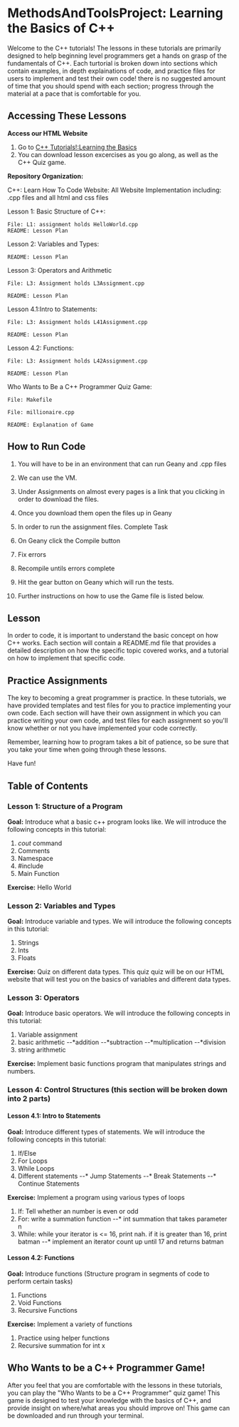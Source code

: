 # MethodsAndToolsProject: Learning the Basics of C++ 

Welcome to the C++ tutorials! The lessons in these tutorials are primarily designed to help beginning level programmers get a hands on grasp of the fundamentals of C++. Each turtorial is broken down into sections which contain examples, in depth explainations of code, and practice files for users to implement and test their own code! there is no suggested amount of time that you should spend with each section; progress through the material at a pace that is comfortable for you.

## Accessing These Lessons


**Access our HTML Website**

1. Go to [C++ Tutorials!:Learning the Basics](http://howtolearncplusplustutorialandgame.com/homepage.html)
2. You can download lesson excercises as you go along, as well as the C++ Quiz game.

**Repository Organization:**


C++: Learn How To Code Website: 
	All Website Implementation including:
	.cpp files and all html and css files

Lesson 1: Basic Structure of C++:

	File: L1: assignment holds HelloWorld.cpp
	README: Lesson Plan

Lesson 2: Variables and Types:

	README: Lesson Plan

Lesson 3: Operators and Arithmetic

	File: L3: Assignment holds L3Assignment.cpp

	README: Lesson Plan

Lesson 4.1:Intro to Statements:

	File: L3: Assignment holds L41Assignment.cpp

	README: Lesson Plan

Lesson 4.2: Functions:

	File: L3: Assignment holds L42Assignment.cpp

	README: Lesson Plan

Who Wants to Be a C++ Programmer Quiz Game:

	File: Makefile

	File: millionaire.cpp

	README: Explanation of Game

## How to Run Code

1. You will have to be in an environment that can run Geany and .cpp files
2. We can use the VM.
3. Under Assignments on almost every pages is a link that
	you clicking in order to download the files.
4. Once you download them open the files up in Geany

5. In order to run the assignment files. Complete Task
6. On Geany click the Compile button
7. Fix errors
8. Recompile untils errors complete
9. Hit the gear button on Geany which will run the tests.
10. Further instructions on how to use the Game file is listed below.

## Lesson

In order to code, it is important to understand the basic concept on how C++ works. Each section will contain a README.md file that provides a detailed description on how the specific topic covered works, and a tutorial on how to implement that specific code.

## Practice Assignments

The key to becoming a great programmer is practice. In these tutorials, we have provided templates and test files for you to practice implementing your own code. Each section will have their own assignment in which you can practice writing your own code, and test files for each assignment so you'll know whether or not you have implemented your code correctly.

Remember, learning how to program takes a bit of patience, so be sure that you take your time when going through these lessons.

Have fun!

## Table of Contents

### Lesson 1: Structure of a Program

**Goal:** Introduce what a basic c++ program looks like. We will introduce the following concepts in this tutorial:

1. *cout* command
2. Comments
3. Namespace 
4. #include
5. Main Function

**Exercise:** Hello World


### Lesson 2: Variables and Types

**Goal:** Introduce variable and types. We will introduce the following concepts in this tutorial:

1. Strings
2. Ints
3. Floats

**Exercise:** Quiz on different data types. This quiz quiz will be on our HTML website that will test you on the basics of variables and different data types.

### Lesson 3: Operators

**Goal:** Introduce basic operators. We will introduce the following concepts in this tutorial:

1. Variable assignment
2. basic arithmetic
--*addition 
--*subtraction 
--*multiplication 
--*division
3. string arithmetic

**Exercise:** Implement basic functions program that manipulates strings and numbers.

### Lesson 4: Control Structures (this section will be broken down into 2 parts)

#### Lesson 4.1: Intro to Statements
**Goal:** Introduce different types of statements. We will introduce the following concepts in this tutorial:

1. If/Else 
2. For Loops
3. While Loops
4. Different statements
--* Jump Statements
--* Break Statements
--* Continue Statements

**Exercise:** Implement a program using various types of loops

1. If: Tell whether an number is even or odd
2. For: write a summation function
--* int summation that takes parameter n
3. While: while your iterator is <= 16, print nah. if it is greater than 16, print batman
--* implement an iterator count up until 17 and returns batman

#### Lesson 4.2: Functions

**Goal:** Introduce functions (Structure program in segments of code to perform certain tasks)

1. Functions
2. Void Functions
3. Recursive Functions

**Exercise:** Implement a variety of functions

1. Practice using helper functions
2. Recursive summation for int x

## Who Wants to be a C++ Programmer Game!

After you feel that you are comfortable with the lessons in these tutorials, you can play the "Who Wants to be a C++ Programmer" quiz game! This game is designed to test your knowledge with the basics of C++, and provide insight on where/what areas you should improve on! This game can be downloaded and run through your terminal.
